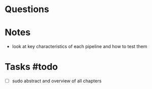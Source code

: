 # Questions


# Notes
- look at key characteristics of each pipeline and how to test them

# Tasks #todo 
- [ ] sudo abstract and overview of all chapters
